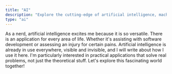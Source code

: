 ```yaml
---
title: "AI"
description: "Explore the cutting-edge of artificial intelligence, machine learning, and practical AI applications."
type: "ai"
---
```


As a nerd, artificial intelligence excites me because it is so versatile. There is an application for every area of life. Whether it's assisting with software development or assessing an injury for certain pains. Artificial intelligence is already in use everywhere, visible and invisible, and I will write about how I use it here. I'm particularly interested in practical applications that solve real problems, not just the theoretical stuff. Let's explore this fascinating world together!